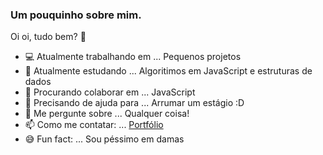 ### Um pouquinho sobre mim. 

Oi oi, tudo bem? 👋

- 💻 Atualmente trabalhando em ... Pequenos projetos
- 🌱 Atualmente estudando ... Algoritimos em JavaScript e estruturas de dados
- 👯 Procurando colaborar em ... JavaScript
- 🤔 Precisando de ajuda para ... Arrumar um estágio :D
- 💬 Me pergunte sobre ... Qualquer coisa!
- 📫 Como me contatar: ... [Portfólio](https://lucas-andre.github.io)
- 😅 Fun fact: ... Sou péssimo em damas

